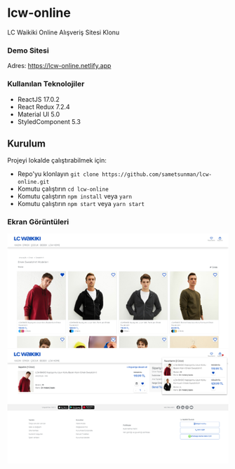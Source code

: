 # lcw-online

LC Waikiki Online Alışveriş Sitesi Klonu

### Demo Sitesi
 Adres: https://lcw-online.netlify.app

### Kullanılan Teknolojiler

- ReactJS 17.0.2
- React Redux 7.2.4
- Material UI 5.0
- StyledComponent 5.3


## Kurulum

Projeyi lokalde çalıştırabilmek için: 

* Repo'yu klonlayın `git clone https://github.com/sametsunman/lcw-online.git`
* Komutu çalıştırın `cd lcw-online`
* Komutu çalıştırın `npm install` veya `yarn`
* Komutu çalıştırın `npm start` veya `yarn start` 


### Ekran Görüntüleri

<div align="center">
  <img width="600" src="/screenshot.png">
</div>
<div align="center">
  <img width="600" src="/screenshot2.png">
</div>
